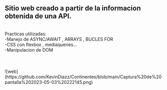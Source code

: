 ## Sitio web creado a partir de la informacion obtenida de una API.
<br>
 Practicas utilizadas:<br>
-Manejo de ASYNC/AWAIT , ARRAYS , BUCLES FOR<br>
-CSS con flexbox , mediaqueries...<br>
-Manipulacion de DOM<br>
<br>
<br>
<br>  
![web] (https://github.com/KevinDiazz/Continentes/blob/main/Captura%20de%20pantalla%202023-05-03%20222145.png) 
